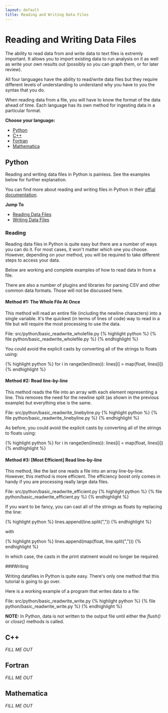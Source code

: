 ```yaml
---
layout: default
title: Reading and Writing Data Files
---
```


# Reading and Writing Data Files

The ability to read data from and write data to text files is extremly important.  It allows you to import existing data to run analysis on it as well as write your own results out (possibly so you can graph them, or for later review).

All four languages have the ability to read/write data files but they require different levels of understanding to understand why you have to you the syntax that you do.

When reading data from a file, you will have to know the format of the data ahead of time.  Each language has its own method for ingesting data in a particular format.

**Choose your language:**

* [Python](#python)
* [C++](#cpp)
* [Fortran](#fortran)
* [Mathematica](#mathematica)

<a name="python"></a>
## Python

Reading and writing data files in Python is painless.  See the examples below for further explanation.

You can find more about reading and writing files in Python in their [offial documentation](http://docs.python.org/tutorial/inputoutput.html#reading-and-writing-files).

**Jump To**
* [Reading Data Files](#python-reading)
* [Writing Data Files](#python-writing)

<a name="python-reading"></a>
### Reading

Reading data files in Python is quite easy but there are a number of ways you can do it.  For most cases, it won't matter which one you choose.  However, depending on your method, you will be required to take different steps to access your data.

Below are working and complete examples of how to read data in from a file.

There are also a number of plugins and libraries for parsing CSV and other common data formats.  Those will not be discussed here.

#### Method #1: The Whole File At Once

This method will read an entire file (including the newline characters) into a single variable.  It's the quickest (in terms of lines of code) way to read in a file but will require the most processing to use the data.

File: src/python/basic_readwrite_wholefile.py
{% highlight python %}
{% file python/basic_readwrite_wholefile.py %}
{% endhighlight %}

You could avoid the explicit casts by converting all of the strings to floats using:

{% highlight python %}
for i in range(len(lines)):
	lines[i] = map(float, lines[i])
{% endhighlight %}

#### Method #2: Read line-by-line

This method reads the file into an array with each element representing a line.  This removes the need for the newline split (as shown in the previous example) but everything else is the same.

File: src/python/basic_readwrite_linebyline.py
{% highlight python %}
{% file python/basic_readwrite_linebyline.py %}
{% endhighlight %}

As before, you could avoid the explicit casts by converting all of the strings to floats using:

{% highlight python %}
for i in range(len(lines)):
	lines[i] = map(float, lines[i])
{% endhighlight %}

#### Method #3: \[Most Efficient\] Read line-by-line

This method, like the last one reads a file into an array line-by-line.  However, this method is more efficient.  The efficiency boost only comes in handy if you are processing really large data files.

File: src/python/basic_readwrite_efficient.py
{% highlight python %}
{% file python/basic_readwrite_efficient.py %}
{% endhighlight %}

If you want to be fancy, you can cast all of the strings as floats by replacing the line:

{% highlight python %}
lines.append(line.split(","))
{% endhighlight %}

with

{% highlight python %}
lines.append(map(float, line.split(",")))
{% endhighlight %}

In which case, the casts in the print statment would no longer be required.

<a name="python-writing"></a>
###Writing

Writing datafiles in Python is quite easy.  There's only one method that this tutorial is going to go over.

Here is a working example of a program that writes data to a file:

File: src/python/basic_readwrite_write.py
{% highlight python %}
{% file python/basic_readwrite_write.py %}
{% endhighlight %}

**NOTE:** In Python, data is not written to the output file until either the *flush()* or *close()* methods is called.

<a name="cpp"></a>
## C++

*FILL ME OUT*

<a name="fortran"></a>
## Fortran

*FILL ME OUT*

<a name="mathematica"></a>
## Mathematica

*FILL ME OUT*
